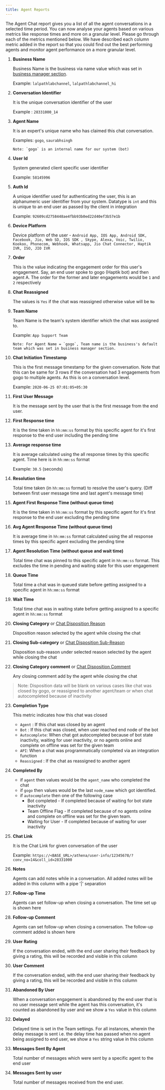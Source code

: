```yaml
---
title: Agent Reports
---
```


The Agent Chat report gives you a list of all the agent conversations in a selected time period. You can now analyse your agents based on various metrics like response times and more on a granular level. Please go through each of the metrics mentioned below. We have described each column metric added in the report so that you could find out the best performing agents and monitor agent performance on a more granular level.

1. **Business Name**

    Business Name is the business via name value which was set in [business manager section](https://docs.haptik.ai/bot-builder/basic/business#section-1-general-settings).
    
    Example: `lalpathlabchannel`, `lalpathlabchannel_hi`
    
2. **Conversation Identifier**

    It is the unique conversation identifier of the user

    Example : `28331000_14`
    
3. **Agent Name**

    It is an expert's unique name who has claimed this chat conversation.

    Examples: `gogo`, `saurabhsingh`

    ```
    Note: `gogo` is an internal name for our system (bot)
    ```
4. **User Id**

    System generated client specific user identifier

    Example: `58145996`
    
5. **Auth Id**

    A unique identifier used for authenticating the user, this is an alphanumeric user identifier from your system. Datatype is `int` and this is unique to an end user as passed by the client in integration

    Example: `92609cd2758448ae4fbb93b0ed22d40ef3b57e1b`

6. **Device Platform**

    Device platform of the user - `Android App, IOS App, Android SDK, Facebook, Jio, Web SD, IOS SDK , Skype, Alexa, Voic, Twilio, Kookoo, Phonecom, Webhook, Whatsapp, Jio Chat Connector, Haptik IVR, ISO, JIO IVR `
    
7. **Order**

    This is the value indicating the engagement order for this user's engagement. Say, an end user spoke to gogo (Haptik bot) and then agent A. The order for the former and later engagements would be `1` and `2` respectively
    
8. **Chat Reassigned**

    The values is `Yes` if the chat was reassigned otherwise value will be `No`
    
9. **Team Name**

    Team Name is the team's system identifier which the chat was assigned to.
    
    Example: `App Support Team`

    ```
    Note: For Agent Name = `gogo`, Team name is the business's default team which was set in business manager section.
    ```

10. **Chat Initiation Timestamp**

    This is the first message timestamp for the given conversation. Note that this can be same for 3 rows if the conversation had 3 engagements from gogo to multiple agents. As this is on a conversation level. 
    
    Example: `2020-06-25 07:01:05+05:30`
    
11. **First User Message**

    It is the message sent by the user that is the first message from the end user.

12. **First Response time**

    It is the time taken in `hh:mm:ss` format by this specific agent for it's first response to the end user including the pending time

13. **Average response time**

    It is average calculated using the all response times by this specific agent. Time here is in `hh:mm:ss` format

    Example: `30.5` (seconds)
    
14. **Resolution time**

    Total time taken (in `hh:mm:ss` format) to resolve the user's query. (Diff between first user message time and last agent's message time)

15. **Agent First Response Time (without queue time)**

    It is the time taken in `hh:mm:ss` format by this specific agent for it's first response to the end user excluding the pending time 

16. **Avg Agent Response Time (without queue time)**

    It is average time in `hh:mm:ss` format calculated using the all response times by this specific agent excluding the pending time

17. **Agent Resolution Time (without queue and wait time)**

    Total time chat was pinned to this specific agent in `hh:mm:ss` format. This excludes the time in pending and waiting state for this user engagement

18. **Queue Time**

    Total time a chat was in queued state before getting assigned to a specific agent in `hh:mm:ss` format 

19. **Wait Time**

    Total time chat was in waiting state before getting assigned to a specific agent in `hh:mm:ss` format

20. **Closing Category** or [Chat Disposition Reason](https://docs.haptik.ai/agent-chat/claiming-and-closing#chat-disposition)

    Disposition reason selected by the agent while closing the chat

  
21. **Closing Sub-category** or [Chat Disposition Sub-Reason](https://docs.haptik.ai/agent-chat/claiming-and-closing#chat-disposition)

    Disposition sub-reason under selected reason selected by the agent while closing the chat
    
22. **Closing Category comment** or [Chat Disposition Comment](https://docs.haptik.ai/agent-chat/claiming-and-closing#chat-disposition)

    Any closing comment add by the agent while closing the chat
 
 >    Note: Disposition data will be blank on various cases like chat was closed by gogo, or reassigned to another agent/team or when chat autocompleted because of inactivity
 
23. **Completion Type**

    This metric indicates how this chat was closed

    - `Agent` : If this chat was closed by an agent
    - `Bot` :  If this chat was closed, when user reached end node of the bot
    - `Autocomplete`: When chat got autocompleted because of bot state inactivity, waiting for user inactivity, or no agents online and complete on offline was set for the given team
    - `API`: When a chat was programmatically completed via an integration function
    - `Reassigned` : If the chat as reassigned to another agent
    
24. **Completed By**

    - if `agent` then values would be the `agent_name` who completed the chat
    - if `gogo` then values would be the last `node_name` which got identified.
    - if `autocomplete` then one of the following case
        - Bot completed - If completed because of waiting for bot state inactivity
        - Team Offline Flag - If completed because of no agents online and complete on offline was set for the given team.
        - Waiting for User - If completed because of waiting for user inactivity

25. **Chat Link**

    It is the Chat Link for given conversation of the user
    
    Example: `https://<BASE_URL>/athena/user-info/12345678/?conv_no=14&coll_id=28331000`

26. **Notes**

    Agents can add notes while in a conversation. All added notes will be added in this column with a pipe '|' separation

27. **Follow-up Time**

    Agents can set follow-up when closing a conversation. The time set up is shown here

28. **Follow-up Comment**

    Agents can set follow-up when closing a conversation. The follow-up comment added is shown here

29. **User Rating**

    If the conversation ended, with the end user sharing their feedback by giving a rating, this will be recorded and visible in this column

30. **User Comment**

    If the conversation ended, with the end user sharing their feedback by giving a rating, this will be recorded and visible in this column

31. **Abandoned By User**

    When a conversation engagement is abandoned by the end user that is no user message sent while the agent has this conversation, it's counted as abandoned by user and we show a `Yes` value in this column

32. **Delayed**

    Delayed time is set in the Team settings. For all instances, wherein the delay message is sent i.e. the delay time has passed when no agent being assigned to end user, we show a `Yes` string value in this column

33. **Messages Sent By Agent**

    Total number of messages which were sent by a specific agent to the end user
    
34. **Messages Sent by user**

    Total number of messages received from the end user.

